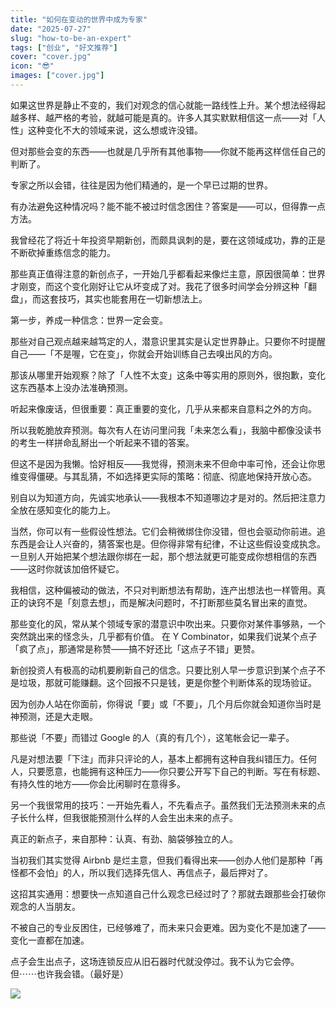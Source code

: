 ```yaml
---
title: "如何在变动的世界中成为专家"
date: "2025-07-27"
slug: "how-to-be-an-expert"
tags: ["创业", "好文推荐"]
cover: "cover.jpg"
icon: "😎"
images: ["cover.jpg"]
---
```

如果这世界是静止不变的，我们对观念的信心就能一路线性上升。某个想法经得起越多样、越严格的考验，就越可能是真的。许多人其实默默相信这一点——对「人性」这种变化不大的领域来说，这么想或许没错。



但对那些会变的东西——也就是几乎所有其他事物——你就不能再这样信任自己的判断了。



专家之所以会错，往往是因为他们精通的，是一个早已过期的世界。



有办法避免这种情况吗？能不能不被过时信念困住？答案是——可以，但得靠一点方法。



我曾经花了将近十年投资早期新创，而颇具讽刺的是，要在这领域成功，靠的正是不断砍掉重练信念的能力。



那些真正值得注意的新创点子，一开始几乎都看起来像烂主意，原因很简单：世界才刚变，而这个变化刚好让它从坏变成了对。我花了很多时间学会分辨这种「翻盘」，而这套技巧，其实也能套用在一切新想法上。



第一步，养成一种信念：世界一定会变。



那些对自己观点越来越笃定的人，潜意识里其实是认定世界静止。只要你不时提醒自己——「不是喔，它在变」，你就会开始训练自己去嗅出风的方向。



那该从哪里开始观察？除了「人性不太变」这条中等实用的原则外，很抱歉，变化这东西基本上没办法准确预测。



听起来像废话，但很重要：真正重要的变化，几乎从来都来自意料之外的方向。



所以我乾脆放弃预测。每次有人在访问里问我「未来怎么看」，我脑中都像没读书的考生一样拼命乱掰出一个听起来不错的答案。



但这不是因为我懒。恰好相反——我觉得，预测未来不但命中率可怜，还会让你思维变得僵硬。与其乱猜，不如选择更实际的策略：彻底、彻底地保持开放心态。



别自以为知道方向，先诚实地承认——我根本不知道哪边才是对的。然后把注意力全放在感知变化的能力上。



当然，你可以有一些假设性想法。它们会稍微绑住你没错，但也会驱动你前进。追东西是会让人兴奋的，猜答案也是。但你得非常有纪律，不让这些假设变成执念。
一旦别人开始把某个想法跟你绑在一起，那个想法就更可能变成你想相信的东西——这时你就该加倍怀疑它。



我相信，这种偏被动的做法，不只对判断想法有帮助，连产出想法也一样管用。真正的诀窍不是「刻意去想」，而是解决问题时，不打断那些莫名冒出来的直觉。



那些变化的风，常从某个领域专家的潜意识中吹出来。只要你对某件事够熟，一个突然跳出来的怪念头，几乎都有价值。
在 Y Combinator，如果我们说某个点子「疯了点」，那通常是称赞——搞不好还比「这点子不错」更赞。



新创投资人有极高的动机要刷新自己的信念。只要比别人早一步意识到某个点子不是垃圾，那就可能赚翻。这个回报不只是钱，更是你整个判断体系的现场验证。



因为创办人站在你面前，你得说「要」或「不要」，几个月后你就会知道你当时是神预测，还是大走眼。



那些说「不要」而错过 Google 的人（真的有几个），这笔帐会记一辈子。



凡是对想法要「下注」而非只评论的人，基本上都拥有这种自我纠错压力。任何人，只要愿意，也能拥有这种压力——你只要公开写下自己的判断。写在有标题、有持久性的地方——你会比闲聊时在意得多。



另一个我很常用的技巧：一开始先看人，不先看点子。虽然我们无法预测未来的点子长什么样，但我很能预测什么样的人会生出未来的点子。



真正的新点子，来自那种：认真、有劲、脑袋够独立的人。



当初我们其实觉得 Airbnb 是烂主意，但我们看得出来——创办人他们是那种「再怪都不会怕」的人，所以我们选择先信人、再信点子，最后押对了。



这招其实通用：想要快一点知道自己什么观念已经过时了？那就去跟那些会打破你观念的人当朋友。



不被自己的专业反困住，已经够难了，而未来只会更难。因为变化不是加速了——变化一直都在加速。



点子会生出点子，这场连锁反应从旧石器时代就没停过。我不认为它会停。
但⋯⋯也许我会错。（最好是）




![](https://prod-files-secure.s3.us-west-2.amazonaws.com/112d0858-5090-4d34-a606-b75eb8d65fd2/46476355-9cf3-4e99-9b7a-3531bc426380/1000202064.png?X-Amz-Algorithm=AWS4-HMAC-SHA256&X-Amz-Content-Sha256=UNSIGNED-PAYLOAD&X-Amz-Credential=ASIAZI2LB466SHKNPTNE%2F20250823%2Fus-west-2%2Fs3%2Faws4_request&X-Amz-Date=20250823T154326Z&X-Amz-Expires=3600&X-Amz-Security-Token=IQoJb3JpZ2luX2VjENL%2F%2F%2F%2F%2F%2F%2F%2F%2F%2FwEaCXVzLXdlc3QtMiJHMEUCIDUsdbFmr8bzvDavQajNlFa5ZKX1fbY6f6nLPIzauCP5AiEAl2Hf6zMkAvjSsUd7Ff5wOnY71yhUPuUlEewxo%2B0QKhIq%2FwMIKxAAGgw2Mzc0MjMxODM4MDUiDBS21Li36enaYQViiSrcA9%2BwnU%2Bdmum0swFL6%2BvMUiA7KX0gqxJNKGKiM%2F0dF%2BhxUqjOw8GtQE2afhUmPgh%2BJomgYv7%2BFUBTMsHTQrB%2FBMUujqeZw%2Ftp02z9uJ36jWCDuLHFo5KfeU6lXBhws7snKgldXskwoBeiE9rMkD%2F7CGiAVOmNO9QFwS4PnlMzQxyojlNwy5VuTq0CoT0XN2180icHj5TSO46dTfEI2RTc6VgxBQezWF7cIJlb1r2t%2B6KjSYsQd1%2B7Bajw79kehZb6Vf0hp1xFKwgizMxbHA4xD%2B21MPG7wOCu%2B8VulfBsmrJTu2VXjtrSCm%2BXqU4z1c1xR8HLyv9Ee1NHZv%2BMlG66%2BvQjqxOknAY9yekDRfweuaB5nlTO0j%2BB6lxV6woK0VrTChyAF13OCwxne22rQ4%2FoeajInTYXD%2BJ%2FYKmqXwjoDZrs7hvU9hbbwOV5iN2WEFflfv4WGAAxRV%2FuSjtdueFrjipCscwbTW55dJ8EzkBZ1xm0ieY0NE%2FBLoTye%2FAAUllpcibzomMpvNt3%2BeJisK50ArLOLN3uPwCpIyWC5qqmANoVw%2BhdZ%2BbwyG9j7XqnkcyLllSVZab35PeCXyND2BILo%2BKCRwjVodMiCgd0goOKVWBzJ5MRDdOw%2BH3ULOarMOSfpsUGOqUBa8gZA2QA0ecwTwdYRhUpJzAzIplHMK9OLTnXHwTFrJETkyh%2BlNP49NHZfSolk2hCfGULKPEOsOay9%2FH3qaZc05Eot2lb3NNinpbNiVqtr00IrN3SvEXOYJ%2FMLVCxGo%2Fthzk%2BKOQ5TsLpOEtRHeSZ06vpvDO2znSaZQLDweeEkzS1kuots9xTgu8QYSTYEmNhLeVgcevkVCo4%2Fw4O7BwPFa%2Bo7PSr&X-Amz-Signature=28539ad69bb0fe7f5d3108e112da4a70008ab9711df0fae76a5dd1bc0d9030f0&X-Amz-SignedHeaders=host&x-amz-checksum-mode=ENABLED&x-id=GetObject)

